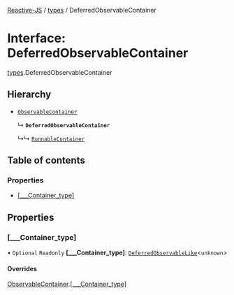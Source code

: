 [Reactive-JS](../README.md) / [types](../modules/types.md) / DeferredObservableContainer

# Interface: DeferredObservableContainer

[types](../modules/types.md).DeferredObservableContainer

## Hierarchy

- [`ObservableContainer`](types.ObservableContainer-1.md)

  ↳ **`DeferredObservableContainer`**

  ↳↳ [`RunnableContainer`](types.RunnableContainer-1.md)

## Table of contents

### Properties

- [[\_\_\_Container\_type]](types.DeferredObservableContainer-1.md#[___container_type])

## Properties

### [\_\_\_Container\_type]

• `Optional` `Readonly` **[\_\_\_Container\_type]**: [`DeferredObservableLike`](types.DeferredObservableLike.md)<`unknown`\>

#### Overrides

[ObservableContainer](types.ObservableContainer-1.md).[[___Container_type]](types.ObservableContainer-1.md#[___container_type])
